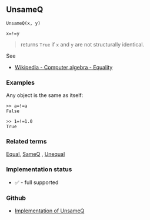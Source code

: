## UnsameQ

```
UnsameQ(x, y)

x=!=y
```

> returns `True` if `x` and `y` are not structurally identical.

See
* [Wikipedia - Computer algebra - Equality](https://en.wikipedia.org/wiki/Computer_algebra#Equality)

### Examples

Any object is the same as itself:

```
>> a=!=a
False

>> 1=!=1.0
True
```


### Related terms
[Equal](Equal.md), [SameQ](SameQ.md) , [Unequal](Unequal.md)






### Implementation status

* &#x2705; - full supported

### Github

* [Implementation of UnsameQ](https://github.com/axkr/symja_android_library/blob/master/symja_android_library/matheclipse-core/src/main/java/org/matheclipse/core/builtin/BooleanFunctions.java#L4717) 
